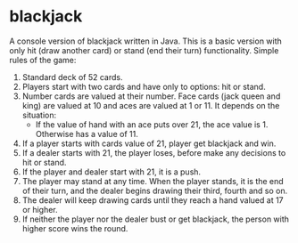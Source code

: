 # blackjack
A console version of blackjack written in Java. This is a basic version with only hit (draw another card) or stand (end their turn) functionality.
Simple rules of the game:
1. Standard deck of 52 cards.
2. Players start with two cards and have only to options: hit or stand.
3. Number cards are valued at their number. Face cards (jack queen and king) are valued at 10 and aces are valued at 1 or 11. It depends on the situation:
      - If the value of hand with an ace puts over 21, the ace value is 1. Otherwise has a value of 11.
4. If a player starts with cards value of 21, player get blackjack and win.
5. If a dealer starts with 21, the player loses, before make any decisions to hit or stand.
6. If the player and dealer start with 21, it is a push.
7. The player may stand at any time. When the player stands, it is the end of their turn, and the dealer begins drawing their third, fourth and so on.
8. The dealer will keep drawing cards until they reach a hand valued at 17 or higher.
9. If neither the player nor the dealer bust or get blackjack, the person with higher score wins the round.

